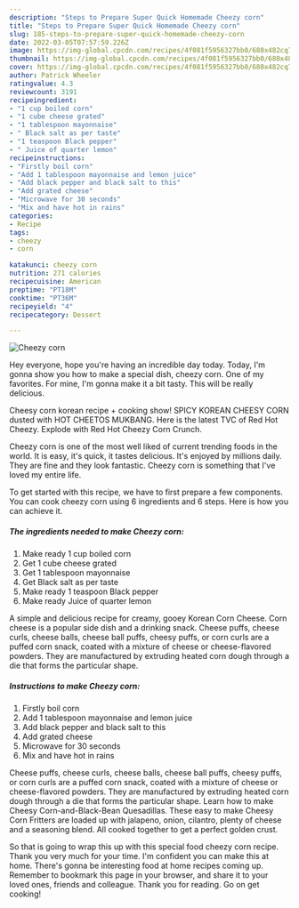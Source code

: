```yaml
---
description: "Steps to Prepare Super Quick Homemade Cheezy corn"
title: "Steps to Prepare Super Quick Homemade Cheezy corn"
slug: 185-steps-to-prepare-super-quick-homemade-cheezy-corn
date: 2022-03-05T07:57:59.226Z
image: https://img-global.cpcdn.com/recipes/4f081f5956327bb0/680x482cq70/cheezy-corn-recipe-main-photo.jpg
thumbnail: https://img-global.cpcdn.com/recipes/4f081f5956327bb0/680x482cq70/cheezy-corn-recipe-main-photo.jpg
cover: https://img-global.cpcdn.com/recipes/4f081f5956327bb0/680x482cq70/cheezy-corn-recipe-main-photo.jpg
author: Patrick Wheeler
ratingvalue: 4.3
reviewcount: 3191
recipeingredient:
- "1 cup boiled corn"
- "1 cube cheese grated"
- "1 tablespoon mayonnaise"
- " Black salt as per taste"
- "1 teaspoon Black pepper"
- " Juice of quarter lemon"
recipeinstructions:
- "Firstly boil corn"
- "Add 1 tablespoon mayonnaise and lemon juice"
- "Add black pepper and black salt to this"
- "Add grated cheese"
- "Microwave for 30 seconds"
- "Mix and have hot in rains"
categories:
- Recipe
tags:
- cheezy
- corn

katakunci: cheezy corn 
nutrition: 271 calories
recipecuisine: American
preptime: "PT18M"
cooktime: "PT36M"
recipeyield: "4"
recipecategory: Dessert

---
```



![Cheezy corn](https://img-global.cpcdn.com/recipes/4f081f5956327bb0/680x482cq70/cheezy-corn-recipe-main-photo.jpg)

Hey everyone, hope you're having an incredible day today. Today, I'm gonna show you how to make a special dish, cheezy corn. One of my favorites. For mine, I'm gonna make it a bit tasty. This will be really delicious.

Cheesy corn korean recipe + cooking show! SPICY KOREAN CHEESY CORN dusted with HOT CHEETOS MUKBANG. Here is the latest TVC of Red Hot Cheezy. Explode with Red Hot Cheezy Corn Crunch.

Cheezy corn is one of the most well liked of current trending foods in the world. It is easy, it's quick, it tastes delicious. It's enjoyed by millions daily. They are fine and they look fantastic. Cheezy corn is something that I've loved my entire life.


To get started with this recipe, we have to first prepare a few components. You can cook cheezy corn using 6 ingredients and 6 steps. Here is how you can achieve it.

<!--inarticleads1-->

##### The ingredients needed to make Cheezy corn:

1. Make ready 1 cup boiled corn
1. Get 1 cube cheese grated
1. Get 1 tablespoon mayonnaise
1. Get  Black salt as per taste
1. Make ready 1 teaspoon Black pepper
1. Make ready  Juice of quarter lemon


A simple and delicious recipe for creamy, gooey Korean Corn Cheese. Corn cheese is a popular side dish and a drinking snack. Cheese puffs, cheese curls, cheese balls, cheese ball puffs, cheesy puffs, or corn curls are a puffed corn snack, coated with a mixture of cheese or cheese-flavored powders. They are manufactured by extruding heated corn dough through a die that forms the particular shape. 

<!--inarticleads2-->

##### Instructions to make Cheezy corn:

1. Firstly boil corn
1. Add 1 tablespoon mayonnaise and lemon juice
1. Add black pepper and black salt to this
1. Add grated cheese
1. Microwave for 30 seconds
1. Mix and have hot in rains


Cheese puffs, cheese curls, cheese balls, cheese ball puffs, cheesy puffs, or corn curls are a puffed corn snack, coated with a mixture of cheese or cheese-flavored powders. They are manufactured by extruding heated corn dough through a die that forms the particular shape. Learn how to make Cheesy Corn-and-Black-Bean Quesadillas. These easy to make Cheesy Corn Fritters are loaded up with jalapeno, onion, cilantro, plenty of cheese and a seasoning blend. All cooked together to get a perfect golden crust. 

So that is going to wrap this up with this special food cheezy corn recipe. Thank you very much for your time. I'm confident you can make this at home. There's gonna be interesting food at home recipes coming up. Remember to bookmark this page in your browser, and share it to your loved ones, friends and colleague. Thank you for reading. Go on get cooking!
